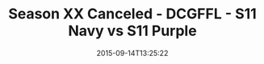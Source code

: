 ---
title: Season XX Canceled - DCGFFL - S11 Navy vs S11 Purple
teams-score:
- team: _teams/s11-navy.md
  score: 27
- team: _teams/s11-purple.md
  score: 26
mvp: Wil Coachman(Navy), Matt Cline (Purple)
game-ball: ''
season: 11
week: 1
date: '2015-09-14T13:25:22'
pageid: season-11-week-1-933-vs-932
---